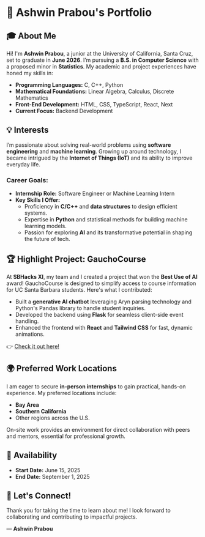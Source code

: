 # 👋 Ashwin Prabou's Portfolio  

## 🎓 About Me  
Hi! I'm **Ashwin Prabou**, a junior at the University of California, Santa Cruz, set to graduate in **June 2026**. I’m pursuing a **B.S. in Computer Science** with a proposed minor in **Statistics**. My academic and project experiences have honed my skills in:  

- **Programming Languages:** C, C++, Python  
- **Mathematical Foundations:** Linear Algebra, Calculus, Discrete Mathematics  
- **Front-End Development:** HTML, CSS, TypeScript, React, Next
- **Current Focus:** Backend Development  

## 💡 Interests  
I’m passionate about solving real-world problems using **software engineering** and **machine learning**. Growing up around technology, I became intrigued by the **Internet of Things (IoT)** and its ability to improve everyday life.  

### Career Goals:  
- **Internship Role:** Software Engineer or Machine Learning Intern  
- **Key Skills I Offer:**  
  - Proficiency in **C/C++** and **data structures** to design efficient systems.  
  - Expertise in **Python** and statistical methods for building machine learning models.  
  - Passion for exploring **AI** and its transformative potential in shaping the future of tech.  

## 🏆 Highlight Project: **GauchoCourse**  
At **SBHacks XI**, my team and I created a project that won the **Best Use of AI** award! GauchoCourse is designed to simplify access to course information for UC Santa Barbara students. Here's what I contributed:  

- Built a **generative AI chatbot** leveraging Aryn parsing technology and Python's Pandas library to handle student inquiries.  
- Developed the backend using **Flask** for seamless client-side event handling.  
- Enhanced the frontend with **React** and **Tailwind CSS** for fast, dynamic animations.  

👉 [Check it out here!](#https://devpost.com/software/gauchocourse)  

## 🌍 Preferred Work Locations  
I am eager to secure **in-person internships** to gain practical, hands-on experience. My preferred locations include:  
- **Bay Area**  
- **Southern California**  
- Other regions across the U.S.  

On-site work provides an environment for direct collaboration with peers and mentors, essential for professional growth.  

## 📅 Availability  
- **Start Date:** June 15, 2025  
- **End Date:** September 1, 2025  

## 🙌 Let's Connect!  
Thank you for taking the time to learn about me! I look forward to collaborating and contributing to impactful projects.  

— **Ashwin Prabou**  

